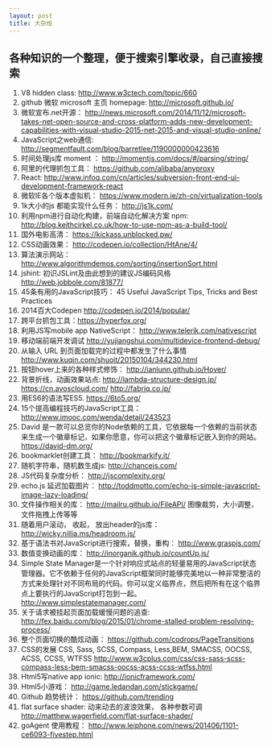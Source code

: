 ```yaml
---
layout: post
title: 大杂烩
---
```


## 各种知识的一个整理，便于搜索引擎收录，自己直接搜索

1. V8 hidden class:  http://www.w3ctech.com/topic/660
2. github 微软 microsoft 主页 homepage:  http://microsoft.github.io/
3. 微软宣布.net开源： http://news.microsoft.com/2014/11/12/microsoft-takes-net-open-source-and-cross-platform-adds-new-development-capabilities-with-visual-studio-2015-net-2015-and-visual-studio-online/
4. JavaScript之web通信: http://segmentfault.com/blog/barretlee/1190000000423616
5. 时间处理js库 moment ： http://momentjs.com/docs/#/parsing/string/
6. 阿里的代理抓包工具： https://github.com/alibaba/anyproxy
7. React: http://www.infoq.com/cn/articles/subversion-front-end-ui-development-framework-react
9. 微软IE各个版本虚拟机： https://www.modern.ie/zh-cn/virtualization-tools
11. 1k大小的js 都能实现什么任务： http://js1k.com/
12. 利用npm进行自动化构建，前端自动化解决方案 npm: http://blog.keithcirkel.co.uk/how-to-use-npm-as-a-build-tool/
13. 国外电影高清： https://kickass.unblocked.pw/
14. CSS动画效果： http://codepen.io/collection/HtAne/4/
15. 算法演示网站： http://www.algorithmdemos.com/sorting/insertionSort.html
16. jshint: 初识JSLint及由此想到的建议JS编码风格  http://web.jobbole.com/81877/
17. 45条有用的JavaScript技巧： 45 Useful JavaScript Tips, Tricks and Best Practices
18. 2014百大Codepen http://codepen.io/2014/popular/
19. 跨平台抓包工具：https://hyperfox.org/
20. 利用JS写mobile app NativeScript： http://www.telerik.com/nativescript
21. 移动端前端开发调试 http://yujiangshui.com/multidevice-frontend-debug/
22. 从输入 URL 到页面加载完的过程中都发生了什么事情  http://www.kuqin.com/shuoit/20150104/344230.html
23. 按钮hover上来的各种样式修饰：   http://ianlunn.github.io/Hover/
24. 背景折线，动画效果站点: http://lambda-structure-design.jp/   https://cn.avoscloud.com/    http://fabriq.co.jp/
25. 用ES6的语法写ES5. https://6to5.org/
26. 15个提高编程技巧的JavaScript工具： http://www.imooc.com/wenda/detail/243523
27. David 是一款可以总览你的Node依赖的工具，它依据每一个依赖的当前状态来生成一个徽章标记，如果你愿意，你可以把这个徽章标记嵌入到你的网站。  https://david-dm.org/
28. bookmarklet创建工具： http://bookmarkify.it/
29. 随机字符串，随机数生成js: http://chancejs.com/
30. JS代码复杂度分析： http://jscomplexity.org/
31. echo.js 延迟加载图片： http://toddmotto.com/echo-js-simple-javascript-image-lazy-loading/
32. 文件操作相关的库： http://mailru.github.io/FileAPI/   图像裁剪，大小调整， 文件拖拽上传等等
33. 随着用户滚动， 收起， 放出header的js库： http://wicky.nillia.ms/headroom.js/
34. 基于语法书对JavaScript进行搜索，替换，重构： http://www.graspjs.com/
35. 数值变换动画的库： http://inorganik.github.io/countUp.js/
36. Simple State Manager是一个针对响应式站点的轻量易用的JavaScript状态管理器。它不依赖于任何的JavaScript框架同时能够完美地以一种非常整洁的方式来处理针对不同布局的代码。你可以定义临界点，然后把所有在这个临界点上要执行的JavaScript打包到一起。   http://www.simplestatemanager.com/
37. 关于请求被挂起页面加载缓慢问题的追查:  http://fex.baidu.com/blog/2015/01/chrome-stalled-problem-resolving-process/
38. 整个页面切换的酷炫动画： https://github.com/codrops/PageTransitions
39. CSS的发展  CSS, Sass, SCSS, Compass, Less,BEM, SMACSS, OOCSS, ACSS, CCSS, WTFSS  http://www.w3cplus.com/css/css-sass-scss-compass-less-bem-smacss-oocss-acss-ccss-wtfss.html
40. Html5写native app ionic: http://ionicframework.com/
41. Html5小游戏： http://game.ledandan.com/stickgame/
42. Github 趋势统计： https://github.com/trending
43. flat surface shader: 动来动去的波浪效果， 各种参数可调  http://matthew.wagerfield.com/flat-surface-shader/
44. goAgent 使用教程： http://www.leiphone.com/news/201406/1101-ce6093-fivestep.html

